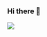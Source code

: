 ### Hi there 👋

<!--
**Mehdihmz/Mehdihmz** is a ✨ _special_ ✨ repository because its `README.md` (this file) appears on your GitHub profile.

Here are some ideas to get you started:

- 🔭 I’m currently working on ...
- 🌱 I’m currently learning ...
- 👯 I’m looking to collaborate on ...
- 🤔 I’m looking for help with ...
- 💬 Ask me about ...
- 📫 How to reach me: ...
- 😄 Pronouns: ...
- ⚡ Fun fact: ...
-->


<a href="https://github.com/Mehdihmz">
<img align="center" src="https://github-readme-stats.vercel.app/api?username=Mehdihmz&show_icons=true&count_private=true&include_all_commits=true" /></a>
